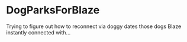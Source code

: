 # DogParksForBlaze
Trying to figure out how to reconnect via doggy dates those dogs Blaze instantly connected with...
